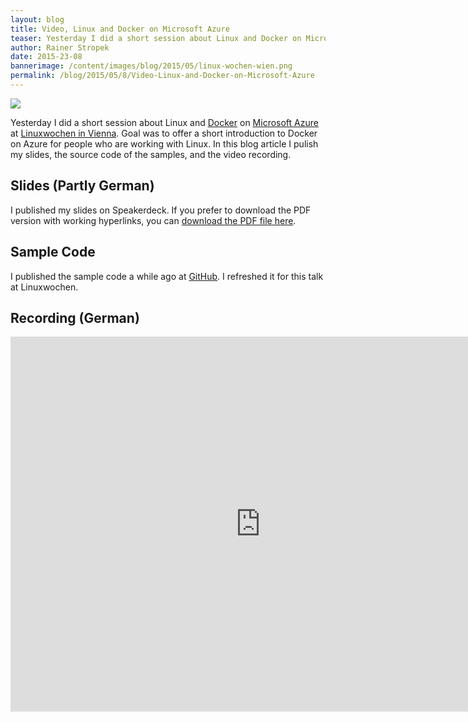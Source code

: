 ```yaml
---
layout: blog
title: Video, Linux and Docker on Microsoft Azure
teaser: Yesterday I did a short session about Linux and Docker on Microsoft Azure at Linuxwochen in Vienna. Goal was to offer a short introduction to Docker on Azure for people who are working with Linux. In this blog article I pulish my slides, the source code of the samples, and the video recording.
author: Rainer Stropek
date: 2015-23-08
bannerimage: /content/images/blog/2015/05/linux-wochen-wien.png
permalink: /blog/2015/05/8/Video-Linux-and-Docker-on-Microsoft-Azure
---
```


<p class="floatRight" xmlns="http://www.w3.org/1999/xhtml">
  <img src="{{site.baseurl}}/content/images/blog/2015/05/linux-wochen-wien.png" />
</p><p xmlns="http://www.w3.org/1999/xhtml">Yesterday I did a short session about Linux and <a href="https://www.docker.com/" target="_blank">Docker</a> on <a href="http://azure.microsoft.com/" target="_blank">Microsoft Azure</a> at <a href="http://www.linuxwochen.at/" target="_blank">Linuxwochen in Vienna</a>. Goal was to offer a short introduction to Docker on Azure for people who are working with Linux. In this blog article I pulish my slides, the source code of the samples, and the video recording.
		</p><h2 xmlns="http://www.w3.org/1999/xhtml">Slides (Partly German)
		</h2><p xmlns="http://www.w3.org/1999/xhtml">I published my slides on Speakerdeck. If you prefer to download the PDF version with working hyperlinks, you can <a href="{{site.baseurl}}/content/images/blog/2015/05/DockerLinuxwochen.pdf" target="_blank">download the PDF file here</a>.
		</p><script async="async" class="speakerdeck-embed" data-id="c37d526746284b6faa3e1490e5818ad2" data-ratio="1.77777777777778" src="//speakerdeck.com/assets/embed.js" xmlns="http://www.w3.org/1999/xhtml"></script><h2 xmlns="http://www.w3.org/1999/xhtml">Sample Code
		</h2><p xmlns="http://www.w3.org/1999/xhtml">I published the sample code a while ago at <a href="https://github.com/rstropek/DockerVS2015Intro" target="_blank">GitHub</a>. I refreshed it for this talk at Linuxwochen.
		</p><h2 xmlns="http://www.w3.org/1999/xhtml">Recording (German)
		</h2><div class="videoWrapper" xmlns="http://www.w3.org/1999/xhtml">
  <iframe width="800" height="600" src="https://www.youtube.com/embed/uiVhdvEl-i4?rel=0" frameborder="0" allowfullscreen="allowfullscreen"></iframe>
</div>